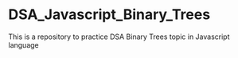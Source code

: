 # DSA_Javascript_Binary_Trees
This is a repository to practice DSA Binary Trees topic in Javascript language
